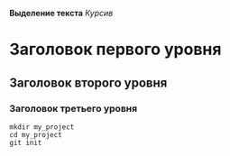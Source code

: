**Выделение текста**
_Курсив_
# Заголовок первого уровня
## Заголовок второго уровня
### Заголовок третьего уровня
```
mkdir my_project
cd my_project
git init
```
